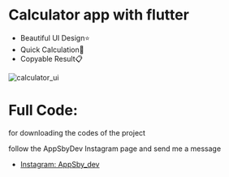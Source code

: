 # Calculator app with flutter
- Beautiful UI Design⭐
- Quick Calculation🚀
- Copyable Result📋

![calculator_ui](https://appsbydev.chbk.run/api/files/5mcd64cn9lcnrwv/0l4g53u86odym61/main_SLC1nD0oPe.png)

# Full Code:
for downloading the codes of the project 

follow the AppSbyDev Instagram page and send me a message

- [Instagram: AppSby_dev](https://www.instagram.com/appsby_dev?igsh=dm0ybDF6bDRodjZ6)
